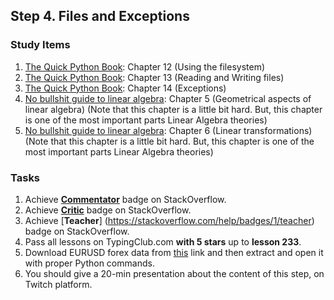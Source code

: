 ## Step 4. Files and Exceptions

### Study Items

  1. [The Quick Python Book](README.md): Chapter 12 (Using the filesystem)
  2. [The Quick Python Book](README.md): Chapter 13 (Reading and Writing files)
  3. [The Quick Python Book](README.md): Chapter 14 (Exceptions)
  4. [No bullshit guide to linear algebra](README.md): Chapter 5 (Geometrical aspects of linear algebra) (Note that this chapter is a little bit hard. But, this chapter is one of the most important parts Linear Algebra theories)
  5. [No bullshit guide to linear algebra](README.md): Chapter 6 (Linear transformations) (Note that this chapter is a little bit hard. But, this chapter is one of the most important parts Linear Algebra theories)
  
### Tasks

 1. Achieve [**Commentator**](https://stackoverflow.com/help/badges/31/commentator) badge on StackOverflow.
 2. Achieve [**Critic**](https://stackoverflow.com/help/badges/7/critic) badge on StackOverflow.
 3. Achieve [**Teacher**] (https://stackoverflow.com/help/badges/1/teacher) badge on StackOverflow.
 4. Pass all lessons on TypingClub.com **with 5 stars** up to **lesson 233**.
 5. Download EURUSD forex data from [this](https://www.histdata.com/download-free-forex-historical-data/?/excel/1-minute-bar-quotes/eurusd/2018) link and then extract and open it with proper Python commands.
 6. You should give a 20-min presentation about the content of this step, on Twitch platform.

